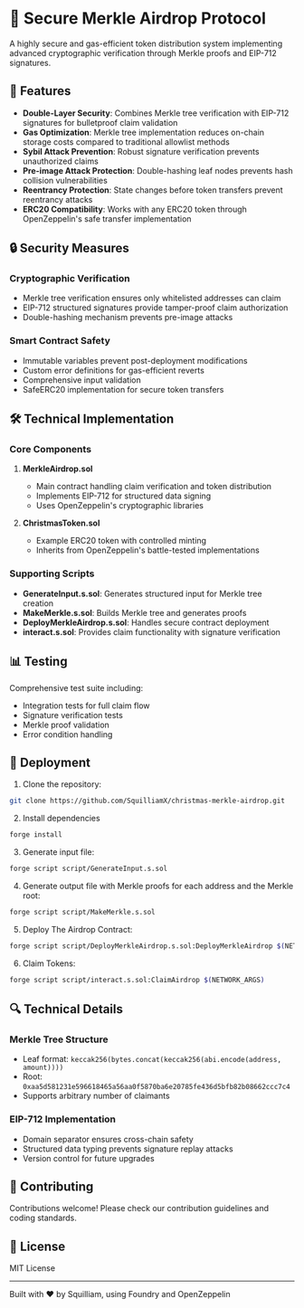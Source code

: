 # 🎄 Secure Merkle Airdrop Protocol

A highly secure and gas-efficient token distribution system implementing advanced cryptographic verification through Merkle proofs and EIP-712 signatures.

## 🌟 Features

- **Double-Layer Security**: Combines Merkle tree verification with EIP-712 signatures for bulletproof claim validation
- **Gas Optimization**: Merkle tree implementation reduces on-chain storage costs compared to traditional allowlist methods
- **Sybil Attack Prevention**: Robust signature verification prevents unauthorized claims
- **Pre-image Attack Protection**: Double-hashing leaf nodes prevents hash collision vulnerabilities
- **Reentrancy Protection**: State changes before token transfers prevent reentrancy attacks
- **ERC20 Compatibility**: Works with any ERC20 token through OpenZeppelin's safe transfer implementation

## 🔒 Security Measures

### Cryptographic Verification
- Merkle tree verification ensures only whitelisted addresses can claim
- EIP-712 structured signatures provide tamper-proof claim authorization
- Double-hashing mechanism prevents pre-image attacks

### Smart Contract Safety
- Immutable variables prevent post-deployment modifications
- Custom error definitions for gas-efficient reverts
- Comprehensive input validation
- SafeERC20 implementation for secure token transfers

## 🛠 Technical Implementation

### Core Components

1. **MerkleAirdrop.sol**
   - Main contract handling claim verification and token distribution
   - Implements EIP-712 for structured data signing
   - Uses OpenZeppelin's cryptographic libraries

2. **ChristmasToken.sol**
   - Example ERC20 token with controlled minting
   - Inherits from OpenZeppelin's battle-tested implementations

### Supporting Scripts

- **GenerateInput.s.sol**: Generates structured input for Merkle tree creation
- **MakeMerkle.s.sol**: Builds Merkle tree and generates proofs
- **DeployMerkleAirdrop.s.sol**: Handles secure contract deployment
- **interact.s.sol**: Provides claim functionality with signature verification

## 📊 Testing

Comprehensive test suite including:
- Integration tests for full claim flow
- Signature verification tests
- Merkle proof validation
- Error condition handling

## 🚀 Deployment

1. Clone the repository:
```bash
git clone https://github.com/SquilliamX/christmas-merkle-airdrop.git
```

2. Install dependencies
```bash
forge install
```

3. Generate input file:
```bash
forge script script/GenerateInput.s.sol
```

4. Generate output file with Merkle proofs for each address and the Merkle root:
```bash
forge script script/MakeMerkle.s.sol
```

5. Deploy The Airdrop Contract:
```bash
forge script script/DeployMerkleAirdrop.s.sol:DeployMerkleAirdrop $(NETWORK_ARGS)
```

6. Claim Tokens:
```bash
forge script script/interact.s.sol:ClaimAirdrop $(NETWORK_ARGS)
```


## 🔍 Technical Details

### Merkle Tree Structure
- Leaf format: `keccak256(bytes.concat(keccak256(abi.encode(address, amount))))`
- Root: `0xaa5d581231e596618465a56aa0f5870ba6e20785fe436d5bfb82b08662ccc7c4`
- Supports arbitrary number of claimants

### EIP-712 Implementation
- Domain separator ensures cross-chain safety
- Structured data typing prevents signature replay attacks
- Version control for future upgrades

## 🤝 Contributing

Contributions welcome! Please check our contribution guidelines and coding standards.

## 📜 License

MIT License

---

Built with ❤️ by Squilliam, using Foundry and OpenZeppelin